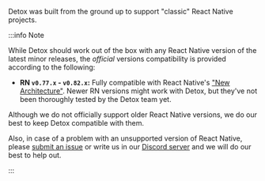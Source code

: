 <!-- markdownlint-configure-file { "first-line-h1": 0 } -->

Detox was built from the ground up to support "classic" React Native projects.

:::info Note

While Detox should work out of the box with any React Native version of the latest minor releases,
the _official_ versions compatibility is provided according to the following:

- **RN `v0.77.x` - `v0.82.x`:** Fully compatible with React Native's ["New Architecture"](https://reactnative.dev/docs/the-new-architecture/landing-page).
  Newer RN versions might work with Detox, but they've not been thoroughly tested by the Detox team yet.

Although we do not officially support older React Native versions, we do our best to keep Detox compatible with them.

Also, in case of a problem with an unsupported version of React Native, please [submit an issue](https://github.com/wix/Detox/issues/new/choose) or write us in our [Discord server](https://discord.gg/CkD5QKheF5) and we will do our best to help out.

:::
